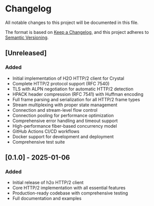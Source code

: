 # Changelog

All notable changes to this project will be documented in this file.

The format is based on [Keep a Changelog](https://keepachangelog.com/en/1.0.0/),
and this project adheres to [Semantic Versioning](https://semver.org/spec/v2.0.0.html).

## [Unreleased]

### Added
- Initial implementation of H2O HTTP/2 client for Crystal
- Complete HTTP/2 protocol support (RFC 7540)
- TLS with ALPN negotiation for automatic HTTP/2 detection
- HPACK header compression (RFC 7541) with Huffman encoding
- Full frame parsing and serialization for all HTTP/2 frame types
- Stream multiplexing with proper state management
- Connection and stream-level flow control
- Connection pooling for performance optimization
- Comprehensive error handling and timeout support
- High-performance fiber-based concurrency model
- GitHub Actions CI/CD workflows
- Docker support for development and deployment
- Comprehensive test suite

## [0.1.0] - 2025-01-06

### Added
- Initial release of h2o HTTP/2 client
- Core HTTP/2 implementation with all essential features
- Production-ready codebase with comprehensive testing
- Full documentation and examples
